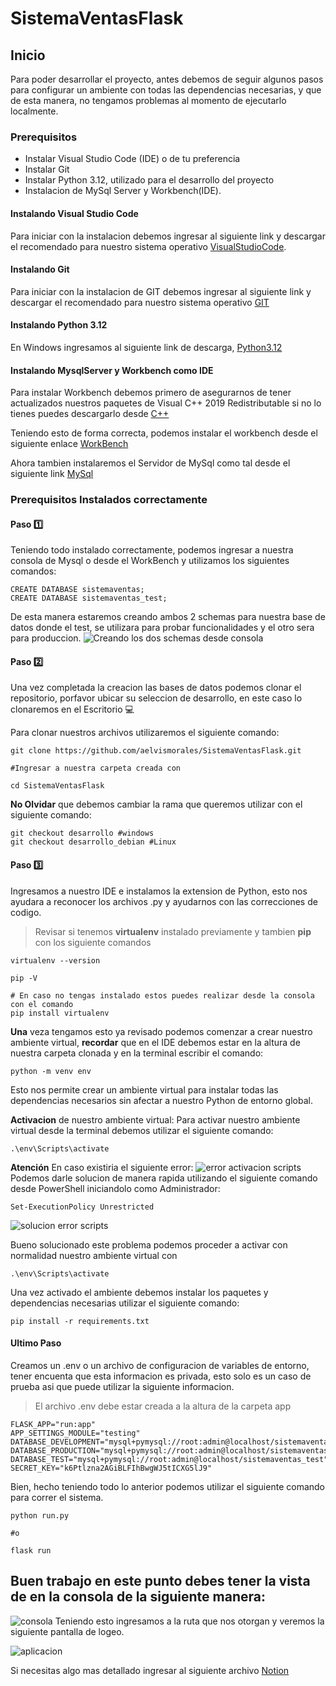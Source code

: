 # SistemaVentasFlask
## Inicio
Para poder desarrollar el proyecto, antes debemos de seguir algunos pasos para configurar un ambiente con todas las dependencias necesarias, y que de esta manera, no tengamos problemas al momento de ejecutarlo localmente.

### Prerequisitos
* Instalar Visual Studio Code (IDE) o de tu preferencia
* Instalar Git
* Instalar Python 3.12, utilizado para el desarrollo del proyecto
* Instalacion de MySql Server y Workbench(IDE).

#### Instalando Visual Studio Code
Para iniciar con la instalacion debemos ingresar al siguiente link y descargar el recomendado para nuestro sistema operativo [VisualStudioCode](https://code.visualstudio.com/download).

#### Instalando Git

Para iniciar con la instalacion de GIT debemos ingresar al siguiente link y descargar el recomendado para nuestro sistema operativo [GIT](https://git-scm.com/downloads)

#### Instalando Python 3.12
En Windows ingresamos al siguiente link de descarga, [Python3.12](https://www.python.org/downloads/release/python-3120/)

#### Instalando MysqlServer y Workbench como IDE
Para instalar Workbench debemos primero de asegurarnos de tener actualizados nuestros paquetes de Visual C++ 2019 Redistributable si no lo tienes puedes descargarlo desde [C++](https://learn.microsoft.com/en-us/cpp/windows/latest-supported-vc-redist?view=msvc-170)

Teniendo esto de forma correcta, podemos instalar el workbench desde el siguiente enlace [WorkBench](https://dev.mysql.com/downloads/workbench/)

Ahora tambien instalaremos el Servidor de MySql como tal desde el siguiente link [MySql](https://dev.mysql.com/downloads/mysql/)


### Prerequisitos Instalados correctamente

#### Paso :one:
Teniendo todo instalado correctamente, podemos ingresar a nuestra consola de Mysql o desde el WorkBench y utilizamos los siguientes comandos:
```
CREATE DATABASE sistemaventas;
CREATE DATABASE sistemaventas_test;
```
De esta manera estaremos creando ambos 2 schemas para nuestra base de datos donde el test, se utilizara para probar funcionalidades y el otro sera para produccion.
![Creando los dos schemas desde consola](./mysql_create_database.png)

#### Paso :two:
Una vez completada la creacion las bases de datos podemos clonar el repositorio, porfavor ubicar su seleccion de desarrollo, en este caso lo clonaremos en el Escritorio :computer: 

Para clonar nuestros archivos utilizaremos el siguiente comando:
```
git clone https://github.com/aelvismorales/SistemaVentasFlask.git

#Ingresar a nuestra carpeta creada con 

cd SistemaVentasFlask
```
**No Olvidar** que debemos cambiar la rama que queremos utilizar con el siguiente comando:
```
git checkout desarrollo #windows
git checkout desarrollo_debian #Linux
```
#### Paso :three:
Ingresamos a nuestro IDE e instalamos la extension de Python, esto nos ayudara a reconocer los archivos .py y ayudarnos con las correcciones de codigo.

> Revisar si tenemos **virtualenv** instalado previamente y tambien **pip** con los siguiente comandos
```
virtualenv --version

pip -V

# En caso no tengas instalado estos puedes realizar desde la consola con el comando
pip install virtualenv
```
**Una** veza tengamos esto ya revisado podemos comenzar a crear nuestro ambiente virtual, **recordar** que en el IDE debemos estar en la altura de nuestra carpeta clonada y en la terminal escribir el comando:
```
python -m venv env
```
Esto nos permite crear un ambiente virtual para instalar todas las dependencias necesarios sin afectar a nuestro Python de entorno global.

**Activacion** de nuestro ambiente virtual:
Para activar nuestro ambiente virtual desde la terminal debemos utilizar el siguiente comando:
```
.\env\Scripts\activate
```
**Atención**
En caso existiria el siguiente error:
![error activacion scripts](./error_activacion_scripts.png)
Podemos darle solucion de manera rapida utilizando el siguiente comando desde PowerShell iniciandolo como Administrador:
```
Set-ExecutionPolicy Unrestricted
```
![solucion error scripts](./solucion_error_script.png)

Bueno solucionado este problema podemos proceder a activar con normalidad nuestro ambiente virtual con 
```
.\env\Scripts\activate
```
Una vez activado el ambiente debemos instalar los paquetes y dependencias necesarias utilizar el siguiente comando:
```
pip install -r requirements.txt
```

#### Ultimo Paso
Creamos un .env o un archivo de configuracion de variables de entorno, tener encuenta que esta informacion es privada, esto solo es un caso de prueba asi que puede utilizar la siguiente informacion. 
> El  archivo .env debe estar creada a la altura de la carpeta app
```
FLASK_APP="run:app"
APP_SETTINGS_MODULE="testing"
DATABASE_DEVELOPMENT="mysql+pymysql://root:admin@localhost/sistemaventas"
DATABASE_PRODUCTION="mysql+pymysql://root:admin@localhost/sistemaventas"
DATABASE_TEST="mysql+pymysql://root:admin@localhost/sistemaventas_test"
SECRET_KEY="k6Ptlzna2AGiBLFIhBwgWJ5tICXG5lJ9"
```

Bien, hecho teniendo todo lo anterior podemos utilizar el siguiente comando para correr el sistema.
```
python run.py 

#o

flask run
```
## Buen trabajo en este punto debes tener la vista de en la consola de la siguiente manera:
![consola](./flask_run_consola.png)
Teniendo esto ingresamos a la ruta que nos otorgan y veremos la siguiente pantalla de logeo.

![aplicacion](./aplicacion_login.png)

Si necesitas algo mas detallado ingresar al siguiente archivo [Notion](https://www.notion.so/Maquinas-Virtuales-en-Windows-con-VirtualBox-cdc73467eac34b82af9e713b391289dd?pvs=4)